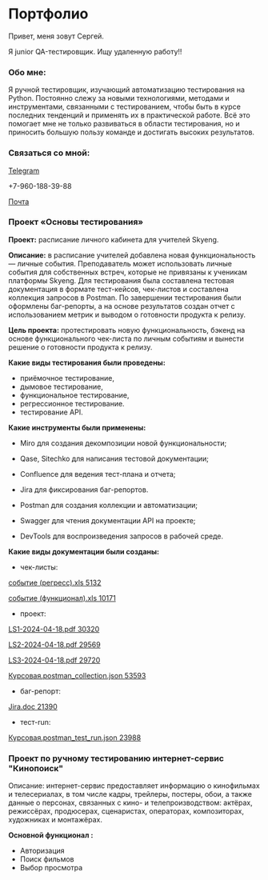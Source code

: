# Портфолио

Привет, меня зовут Сергей.

Я junior QA-тестировщик. Ищу удаленную работу!!

### **Обо мне:**

Я ручной тестировщик, изучающий автоматизацию тестирования на Python. Постоянно слежу за новыми технологиями, методами и инструментами, связанными с тестированием, чтобы быть в курсе последних тенденций и применять их в практической работе. Всё это помогает мне не только развиваться в области тестирования, но и приносить большую пользу команде и достигать высоких результатов.

### **Связаться со мной:**

[Telegram](https://t.me/Sergey_Shlyapnikov)

+7-960-188-39-88

[Почта](https://shliapnikovsergeiskypro@mail.ru)

### **Проект «Основы тестирования»**

**Проект:** расписание личного кабинета для учителей Skyeng.

**Описание:** в расписание учителей добавлена новая функциональность — личные события. Преподаватель может использовать личные события для собственных встреч, которые не привязаны к ученикам платформы Skyeng. Для тестирования была составлена тестовая документация в формате тест-кейсов, чек-листов и составлена коллекция запросов в Postman. По завершении тестирования были оформлены баг-репорты, а на основе результатов создан отчет с использованием метрик и выводом о готовности продукта к релизу.

**Цель проекта:** протестировать новую функциональность, бэкенд на основе функционального чек-листа по личным событиям и вынести решение о готовности продукта к релизу.

**Какие виды тестирования были проведены:**

- приёмочное тестирование,
- дымовое тестирование,
- функциональное тестирование,
- регрессионное тестирование.
- тестирование API.

**Какие инструменты были применены:**

- Miro для создания декомпозиции новой функциональности;
- Qase, Sitechko для написания тестовой документации;
- Confluence для ведения тест-плана и отчета;
- Jira для фиксирования баг-репортов.
- Postman для создания коллекции и автоматизации;
- Swagger для чтения документации API на проекте;


- DevTools для воспроизведения запросов в рабочей среде.

**Какие виды документации были созданы:**

- чек-листы: 

[событие (регресс).xls 5132](attachment:/api/attachments.redirect?id=3e39011e-ac62-4787-b985-1f539b3c3736)

[событие (функционал).xls 10171](attachment:/api/attachments.redirect?id=e869f35a-e09f-4ff4-a109-2e1bde4b4995)

- проект:

[LS1-2024-04-18.pdf 30320](attachment:/api/attachments.redirect?id=b76368f5-9256-434e-aa9d-c618704bbdf4)

[LS2-2024-04-18.pdf 29569](attachment:/api/attachments.redirect?id=633bd8aa-97b5-4b8b-b5cb-f32b29f566af)

[LS3-2024-04-18.pdf 29720](attachment:/api/attachments.redirect?id=d790d0c8-2614-454a-9216-9cbbd5d5cc24)

[Курсовая.postman_collection.json 53593](attachment:/api/attachments.redirect?id=7263f21a-64ba-4a71-b954-b6f6193c0f43)

- баг-репорт:

[Jira.doc 21390](attachment:/api/attachments.redirect?id=d1ed8b2f-a23c-4a32-87f1-039b39249ef2)

- тест-run:

[Курсовая.postman_test_run.json 23988](attachment:/api/attachments.redirect?id=797181ba-e462-4455-86d9-45b5c542872a)

### Проект по ручному тестированию интернет-сервис "Кинопоиск"

Описание: интернет-сервис предоставляет информацию о кинофильмах и телесериалах, в том числе кадры, трейлеры, постеры, обои, а также данные о персонах, связанных с кино- и телепроизводством: актёрах, режиссёрах, продюсерах, сценаристах, операторах, композиторах, художниках и монтажёрах.

**Основной функционал :**

- Авторизация
- Поиск фильмов
- Выбор просмотра
